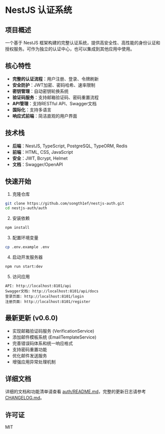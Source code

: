# NestJS 认证系统

## 项目概述

一个基于 NestJS 框架构建的完整认证系统，提供高安全性、高性能的身份认证和授权服务。可作为独立的认证中心，也可以集成到其他应用中使用。

## 核心特性

- **完整的认证流程**：用户注册、登录、令牌刷新
- **安全防护**：JWT加密、密码哈希、速率限制
- **密钥管理**：自动密钥轮换系统
- **验证码服务**：支持邮箱验证码、密码重置流程
- **API管理**：支持RESTful API、Swagger文档
- **国际化**：支持多语言
- **响应式前端**：简洁直观的用户界面

## 技术栈

- **后端**：NestJS, TypeScript, PostgreSQL, TypeORM, Redis
- **前端**：HTML, CSS, JavaScript
- **安全**：JWT, Bcrypt, Helmet
- **文档**：Swagger/OpenAPI

## 快速开始

1. 克隆仓库
```bash
git clone https://github.com/songth1ef/nestjs-auth.git
cd nestjs-auth/auth
```

2. 安装依赖
```bash
npm install
```

3. 配置环境变量
```bash
cp .env.example .env
```

4. 启动开发服务器
```bash
npm run start:dev
```

5. 访问应用
```
API: http://localhost:8101/api
Swagger文档: http://localhost:8101/api/docs
登录页面: http://localhost:8101/login
注册页面: http://localhost:8101/register
```

## 最新更新 (v0.6.0)

- 实现邮箱验证码服务 (VerificationService)
- 添加邮件模板系统 (EmailTemplateService)
- 完善错误码体系和统一响应格式
- 支持密码重置功能
- 优化邮件发送服务
- 增强应用异常处理机制

## 详细文档

详细的文档和功能清单请查看 [auth/README.md](auth/README.md)，完整的更新日志请参考 [CHANGELOG.md](auth/CHANGELOG.md)。

## 许可证

MIT
